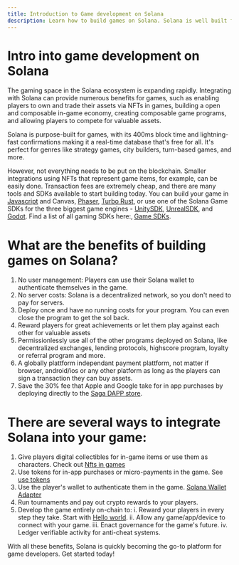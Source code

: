 ```yaml
---
title: Introduction to Game development on Solana
description: Learn how to build games on Solana. Solana is well built for web3 games of all genres utilizing speed, low fees, and more to create an amazing gaming experience
---
```


# Intro into game development on Solana

The gaming space in the Solana ecosystem is expanding rapidly. Integrating with Solana can provide numerous benefits for games, such as enabling players to own and trade their assets via NFTs in games, building a open and composable in-game economy, creating composable game programs, and allowing players to compete for valuable assets.

Solana is purpose-built for games, with its 400ms block time and lightning-fast confirmations making it a real-time database that's free for all. It's perfect for genres like strategy games, city builders, turn-based games, and more.

However, not everything needs to be put on the blockchain. Smaller integrations using NFTs that represent game items, for example, can be easily done. Transaction fees are extremely cheap, and there are many tools and SDKs available to start building today. You can build your game in [Javascript](https://docs.solana.com/de/developing/clients/javascript-api) and Canvas, [Phaser](https://turbo.computer/), [Turbo Rust](https://turbo.computer/), or use one of the Solana Game SDKs for the three biggest game engines - [UnitySDK](./game-sdks), [UnrealSDK](https://github.com/staratlasmeta/FoundationKit), and [Godot](https://github.com/Virus-Axel/godot-solana-sdk). Find a list of all gaming SDKs here:‚ [Game SDKs](./game-sdks).


# What are the benefits of building games on Solana?

1. No user management: Players can use their Solana wallet to authenticate themselves in the game.
2. No server costs: Solana is a decentralized network, so you don't need to pay for servers.
3. Deploy once and have no running costs for your program. You can even close the program to get the sol back. 
4. Reward players for great achievements or let them play against each other for valuable assets
5. Permissionlessly use all of the other programs deployed on Solana, like decentralized exchanges, lending protocols, highscore program, loyalty or referral program and more.
6. A globally plattform independant payment plattform, not matter if browser, android/ios or any other platform as long as the players can sign a transaction they can buy assets. 
7. Save the 30% fee that Apple and Google take for in app purchases by deploying directly to the [Saga DAPP store](https://docs.solanamobile.com/dapp-publishing/intro).

# There are several ways to integrate Solana into your game:

1. Give players digital collectibles for in-game items or use them as characters. Check out [Nfts in games](/developers/guides/games/nfts-in-games)
2. Use tokens for in-app purchases or micro-payments in the game. See [use tokens](/developers/guides/games/interact-with-tokens)
3. Use the player's wallet to authenticate them in the game. [Solana Wallet Adapter](https://github.com/anza-xyz/wallet-adapter) 
4. Run tournaments and pay out crypto rewards to your players. 
5. Develop the game entirely on-chain to:
    i. Reward your players in every step they take. Start with [Hello world](/developers/guides/games/hello-world.md).
    ii. Allow any game/app/device to connect with your game.
    iii. Enact governance for the game's future.
    iv. Ledger verifiable activity for anti-cheat systems.

With all these benefits, Solana is quickly becoming the go-to platform for game developers. Get started today!